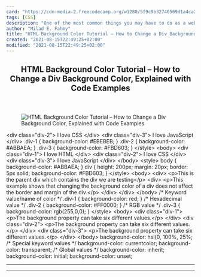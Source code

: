 ```yaml
---
card: "https://cdn-media-2.freecodecamp.org/w1280/5f9c9b32740569d1a4ca2a54.jpg"
tags: [CSS]
description: "One of the most common things you may have to do as a web dev"
author: "Milad E. Fahmy"
title: "HTML Background Color Tutorial – How to Change a Div Background Color, Explained with Code Examples"
created: "2021-08-15T22:49:25+02:00"
modified: "2021-08-15T22:49:25+02:00"
---
```

<div class="site-wrapper">
<main id="site-main" class="site-main outer">
<div class="inner">
<article class="post-full post tag-css tag-html ">
<header class="post-full-header">
<h1 class="post-full-title">HTML Background Color Tutorial – How to Change a Div Background Color, Explained with Code Examples</h1>
</header>
<figure class="post-full-image">
<picture>
<source media="(max-width: 700px)" sizes="1px" srcset="data:image/gif;base64,R0lGODlhAQABAIAAAAAAAP///yH5BAEAAAAALAAAAAABAAEAAAIBRAA7 1w">
<source media="(min-width: 701px)" sizes="(max-width: 800px) 400px,
(max-width: 1170px) 700px,
1400px" srcset="https://cdn-media-2.freecodecamp.org/w1280/5f9c9b32740569d1a4ca2a54.jpg 300w,
https://cdn-media-2.freecodecamp.org/w1280/5f9c9b32740569d1a4ca2a54.jpg 600w,
https://cdn-media-2.freecodecamp.org/w1280/5f9c9b32740569d1a4ca2a54.jpg 1000w,
https://cdn-media-2.freecodecamp.org/w1280/5f9c9b32740569d1a4ca2a54.jpg 2000w">
<img onerror="this.style.display='none'" src="https://cdn-media-2.freecodecamp.org/w1280/5f9c9b32740569d1a4ca2a54.jpg" alt="HTML Background Color Tutorial – How to Change a Div Background Color, Explained with Code Examples">
</picture>
</figure>
<section class="post-full-content">
<div class="post-content">
&lt;div class="div-2"&gt; I love CSS &lt;/div&gt;
&lt;div class="div-3"&gt; I love JavaScript &lt;/div&gt;
</code></pre>
.div-1 {
background-color: #EBEBEB;
}
.div-2 {
background-color: #ABBAEA;
}
.div-3 {
background-color: #FBD603;
}
&lt;/style&gt;
&lt;body&gt;
&lt;div class="div-1"&gt; I love HTML &lt;/div&gt;
&lt;div class="div-2"&gt; I love CSS &lt;/div&gt;
&lt;div class="div-3"&gt; I love JavaScript &lt;/div&gt;
&lt;/body&gt;
</code></pre>
&lt;style&gt;
body {
background-color: #ABBAEA;
}
div {
height: 200px;
margin: 20px;
border: 5px solid;
background-color: #FBD603;
}
&lt;/style&gt;
&lt;body&gt;
&lt;div&gt;
&lt;p&gt;This is the parent div which contains the div we are testing&lt;/p&gt;
&lt;div&gt;
&lt;p&gt;This example shows that changing the background color of a div does not affect the border and margin of the div.&lt;/p&gt;
&lt;/div&gt;
&lt;/div&gt;
&lt;/body&gt;
</code></pre>
/* Keyword value/name of color */
.div-1 {
background-color: red;
}
/* Hexadecimal value */
.div-2 {
background-color: #FF0000;
}
/* RGB value */
.div-3 {
background-color: rgb(255,0,0);
}
&lt;/style&gt;
&lt;body&gt;
&lt;div class="div-1"&gt;
&lt;p&gt;The background property can take six different values.&lt;/p&gt;
&lt;/div&gt;
&lt;div class="div-2"&gt;
&lt;p&gt;The background property can take six different values.&lt;/p&gt;
&lt;/div&gt;
&lt;div class="div-3"&gt;
&lt;p&gt;The background property can take six different values.&lt;/p&gt;
&lt;/div&gt;
&lt;/body&gt;
</code></pre>
background-color: hsl(0, 100%, 25%;
/* Special keyword values */
background-color: currentcolor;
background-color: transparent;
/* Global values */
background-color: inherit;
background-color: initial;
background-color: unset;
</code></pre>
</div>
<hr>
<hr>
</section>
</article>
</div>
</main>
</div>
<!-- Google Tag Manager (noscript) -->
<!-- End Google Tag Manager (noscript) -->
